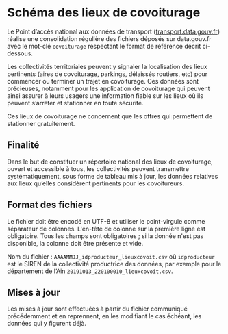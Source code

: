 <MenuSchema />

# Schéma des lieux de covoiturage

Le Point d’accès national aux données de transport ([transport.data.gouv.fr](https://transport.data.gouv.fr])) réalise une consolidation régulière des fichiers déposés sur data.gouv.fr avec le mot-clé `covoiturage` respectant le format de référence décrit ci-dessous. 

Les collectivités territoriales peuvent y signaler la localisation des lieux pertinents (aires de covoiturage, parkings, délaissés routiers, etc) pour commencer ou terminer un trajet en covoiturage. Ces données sont précieuses, notamment pour les application de covoiturage qui peuvent ainsi assurer à leurs usagers une information fiable sur les lieux où ils peuvent s’arrêter et stationner en toute sécurité.

Ces lieux de covoiturage ne concernent que les offres qui permettent de stationner gratuitement.

## Finalité
Dans le but de constituer un répertoire national des lieux de covoiturage, ouvert et accessible à tous, les collectivités peuvent transmettre systématiquement, sous forme de tableau mis à jour, les données relatives aux lieux qu’elles considèrent pertinents pour les covoitureurs.

## Format des fichiers
Le fichier doit être encodé en UTF-8 et utiliser le point-virgule comme séparateur de colonnes. L'en-tête de colonne sur la première ligne est obligatoire. Tous les champs sont obligatoires ; si la donnée n'est pas disponible, la colonne doit être présente et vide.

Nom du fichier : `AAAAMMJJ_idproducteur_lieuxcovoit.csv` où `idproducteur` est le SIREN de la collectivité productrice des données, par exemple pour le département de l’Ain `20191013_220100010_lieuxcovoit.csv`.

## Mises à jour
Les mises à jour sont effectuées à partir du fichier communiqué précédemment et en reprennent, en les modifiant le cas échéant, les données qui y figurent déjà.